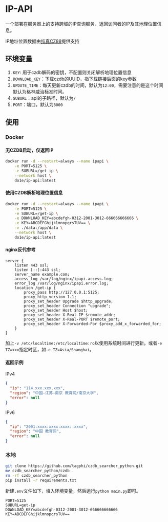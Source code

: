 # IP-API

一个部署在服务器上的支持跨域的IP查询服务，返回访问者的IP及其地理位置信息。

<p>IP地址位置数据由<a href="https://www.cz88.net">纯真CZ88</a>提供支持</p>

## 环境变量

1. `KEY`: 用于czdb解码的密钥，不配置则关闭解析地理位置信息
2. `DOWNLOAD_KEY`：下载czdb的UUID，指下载链接后面的key参数
3. `UPDATE_TIME`：每天更新czdb的时间，默认为`12:00`，需要注意的是这个时间默认为格林威治标准时间。
4. `SUBURL`：api的子路径，默认为`/`
5. `PORT`：端口，默认为`8000`

## 使用

### Docker

#### 无CZDB启动，仅返回IP

```bash
docker run -d --restart=always --name ipapi \
    -e PORT=5125 \
    -e SUBURL=/get-ip \
    --network host \
    do1e/ip-api:latest
```

#### 使用CZDB解析地理位置信息

```bash
docker run -d --restart=always --name ipapi \
    -e PORT=5125 \
    -e SUBURL=/get-ip \
    -e DOWNLOAD_KEY=abcdefgh-0312-2001-3012-666666666666 \
    -e KEY=ABCDEFGhijklmnopqrsTUV== \
    -v ./data:/app/data \
    --network host \
    do1e/ip-api:latest
```

#### nginx反代参考

```nginx
server {
    listen 443 ssl;
    listen [::]:443 ssl;
    server_name example.com;
    access_log /var/log/nginx/ipapi.access.log;
    error_log /var/log/nginx/ipapi.error.log;
    location /get-ip {
        proxy_pass http://127.0.0.1:5125;
        proxy_http_version 1.1;
        proxy_set_header Upgrade $http_upgrade;
        proxy_set_header Connection "upgrade";
        proxy_set_header Host $host;
        proxy_set_header X-Real-IP $remote_addr;
        proxy_set_header X-Real-PORT $remote_port;
        proxy_set_header X-Forwarded-For $proxy_add_x_forwarded_for;
    }
}
```

加上`-v /etc/localtime:/etc/localtime:ro`以使用系统时间进行更新。或者`-e TZ=xxx`指定时区，如`-e TZ=Asia/Shanghai`。

#### 返回示例

IPv4  
```json
{
  "ip": "114.xxx.xxx.xxx",
  "region": "中国–江苏–南京 教育网/南京大学",
  "error": null
}
```

IPv6  
```json
{
  "ip": "2001:xxxx:xxxx:xxxx::xxxx",
  "region": "中国 教育网",
  "error": null
}
```

### 本地

```bash
git clone https://github.com/tagphi/czdb_searcher_python.git
mv czdb_searcher_python/czdb .
rm -rf czdb_searcher_python
pip install -r requirements.txt
```

新建`.env`文件如下，填入环境变量，然后运行`python main.py`即可。

```dotenv
PORT=5125
SUBURL=get-ip
DOWNLOAD_KEY=abcdefgh-0312-2001-3012-666666666666
KEY=ABCDEFGhijklmnopqrsTUV==
```
